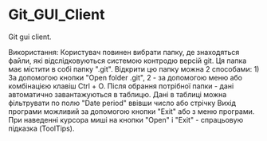 Git_GUI_Client
==============

Git gui client.

Використання: Користувач повинен вибрати папку, де знаходяться файли, які відслідковуються системою контродю версій git. Ця папка має містити в собі папку ".git". 
Відкрити цю папку можна 2 способами: 1) За допомогою кнопки "Open folder .git", 2 - за допомогою меню або комбінацією клавіш Ctrl + O.
Після обрання потрібної папки - дані автоматично завантажуються в таблицю.
Дані в таблиці можна фільтрувати по полю "Date period" ввівши число або стрічку
Вихід програми можливий за допомогою кнопки "Exit" або з меню програми. 
При наведенні курсора миші на кнопки "Open" і "Exit" - спрацьовую підказка (ToolTips).


